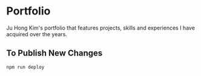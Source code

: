 # Portfolio
Ju Hong Kim's portfolio that features projects, skills and experiences I have acquired over the years.

## To Publish New Changes
`npm run deploy`

